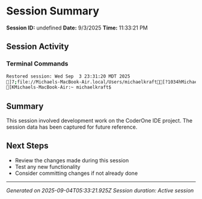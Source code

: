 # Session Summary

**Session ID:** undefined
**Date:** 9/3/2025
**Time:** 11:33:21 PM

## Session Activity

### Terminal Commands
```bash
Restored session: Wed Sep  3 23:31:20 MDT 2025
]7;file://Michaels-MacBook-Air.local/Users/michaelkraft[?1034hMichaels-MacBook-Air:~ michaelkraft$ [KMichaels-MacBook-Air:~ michaelkraft$
```






## Summary
This session involved development work on the CoderOne IDE project. The session data has been captured for future reference.

## Next Steps
- Review the changes made during this session
- Test any new functionality
- Consider committing changes if not already done

---
*Generated on 2025-09-04T05:33:21.925Z*
*Session duration: Active session*